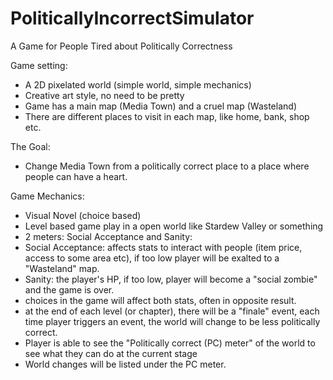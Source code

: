# PoliticallyIncorrectSimulator
A Game for People Tired about Politically Correctness

Game setting: 
* A 2D pixelated world (simple world, simple mechanics)
* Creative art style, no need to be pretty
* Game has a main map (Media Town) and a cruel map (Wasteland)
* There are different places to visit in each map, like home, bank, shop etc.

The Goal:
* Change Media Town from a politically correct place to a place where people can have a heart.

Game Mechanics:
* Visual Novel (choice based)
* Level based game play in a open world like Stardew Valley or something
* 2 meters: Social Acceptance and Sanity:
*   Social Acceptance: affects stats to interact with people (item price, access to some area etc), if too low player will be exalted to a "Wasteland" map.
*   Sanity: the player's HP, if too low, player will become a "social zombie" and the game is over.
*   choices in the game will affect both stats, often in opposite result.
*   at the end of each level (or chapter), there will be a "finale" event, each time player triggers an event, the world will change to be less politically correct.
*   Player is able to see the "Politically correct (PC) meter" of the world to see what they can do at the current stage
*   World changes will be listed under the PC meter.


